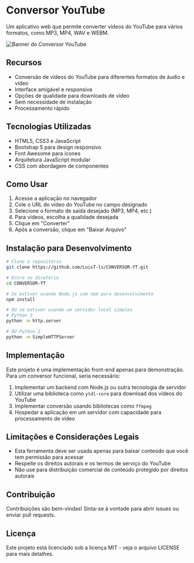 # Conversor YouTube

Um aplicativo web que permite converter vídeos do YouTube para vários formatos, como MP3, MP4, WAV e WEBM.

![Banner do Conversor YouTube](https://via.placeholder.com/800x400?text=Conversor+YouTube)

## Recursos

- Conversão de vídeos do YouTube para diferentes formatos de áudio e vídeo
- Interface amigável e responsiva
- Opções de qualidade para downloads de vídeo
- Sem necessidade de instalação
- Processamento rápido

## Tecnologias Utilizadas

- HTML5, CSS3 e JavaScript
- Bootstrap 5 para design responsivo
- Font Awesome para ícones
- Arquitetura JavaScript modular
- CSS com abordagem de componentes

## Como Usar

1. Acesse a aplicação no navegador
2. Cole o URL do vídeo do YouTube no campo designado
3. Selecione o formato de saída desejado (MP3, MP4, etc.)
4. Para vídeos, escolha a qualidade desejada
5. Clique em "Converter"
6. Após a conversão, clique em "Baixar Arquivo"

## Instalação para Desenvolvimento

```bash
# Clone o repositório
git clone https://github.com/LuisT-ls/CONVERSOR-YT.git

# Entre no diretório
cd CONVERSOR-YT

# Se estiver usando Node.js com npm para desenvolvimento
npm install

# OU se estiver usando um servidor local simples
# Python 3
python -m http.server

# OU Python 2
python -m SimpleHTTPServer
```

## Implementação

Este projeto é uma implementação front-end apenas para demonstração. Para um conversor funcional, seria necessário:

1. Implementar um backend com Node.js ou outra tecnologia de servidor
2. Utilizar uma biblioteca como `ytdl-core` para download dos vídeos do YouTube
3. Implementar conversão usando bibliotecas como `ffmpeg`
4. Hospedar a aplicação em um servidor com capacidade para processamento de vídeo

## Limitações e Considerações Legais

- Esta ferramenta deve ser usada apenas para baixar conteúdo que você tem permissão para acessar
- Respeite os direitos autorais e os termos de serviço do YouTube
- Não use para distribuição comercial de conteúdo protegido por direitos autorais

## Contribuição

Contribuições são bem-vindas! Sinta-se à vontade para abrir issues ou enviar pull requests.

## Licença

Este projeto está licenciado sob a licença MIT - veja o arquivo LICENSE para mais detalhes.

